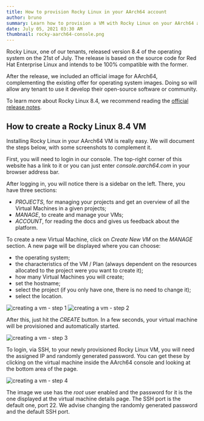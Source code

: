 ```yaml
---
title: How to provision Rocky Linux in your AArch64 account
author: bruno
summary: Learn how to provision a VM with Rocky Linux on your AArch64 account 
date: July 05, 2021 03:30 AM
thumbnail: rocky-aarch64-console.png
---
```


Rocky Linux, one of our tenants, released version 8.4 of the operating system on the 21st of July. The release is based on the source code for Red Hat Enterprise Linux and intends to be 100% compatible with the former.

After the release, we included an official image for AArch64, complementing the existing offer for operating system images. Doing so will allow any tenant to use it develop their open-source software or community.

To learn more about Rocky Linux 8.4, we recommend reading the [official release notes](https://docs.rockylinux.org/release_notes/8.4).

## How to create a Rocky Linux 8.4 VM

Installing Rocky Linux in your AArch64 VM is really easy. We will document the steps below, with some screenshots to complement it.

First, you will need to login in our console. The top-right corner of this website has a link to it or you can just enter _console.aarch64.com_ in your browser address bar.

After logging in, you will notice there is a sidebar on the left. There, you have three sections:
- _PROJECTS_, for managing your projects and get an overview of all the Virtual Machines in a given projects;
- _MANAGE_, to create and manage your VMs;
- _ACCOUNT_, for reading the docs and gives us feedback about the platform.

To create a new Virtual Machine, click on _Create New VM_ on the _MANAGE_ section. A new page will be displayed where you can choose:
- the operating system;
- the characteristics of the VM / Plan (always dependent on the resources allocated to the project were you want to create it);
- how many Virtual Machines you will create;
- set the hostname;
- select the project (if you only have one, there is no need to change it);
- select the location.

<img src="../thumbnails/rocky-linux-aarch64-provisioning/create-vm.png" alt="creating a vm - step 1">

<img src="../thumbnails/rocky-linux-aarch64-provisioning/create-vm-2.png" alt="creating a vm - step 2">

After this, just hit the _CREATE_ button. In a few seconds, your virtual machine will be provisioned and automatically started.

<img src="../thumbnails/rocky-linux-aarch64-provisioning/vm-start.png" alt="creating a vm - step 3">

To login, via SSH, to your newly provisioned Rocky Linux VM, you will need the assigned IP and randomly generated password. You can get these by clicking on the virtual machine inside the AArch64 console and looking at the bottom area of the page.

<img src="../thumbnails/rocky-linux-aarch64-provisioning/ssh-login.png" alt="creating a vm - step 4">

The image we use has the _root_ user enabled and the password for it is the one displayed at the virtual machine details page. The SSH port is the default one, port 22. We advise changing the randomly generated password and the default SSH port.
